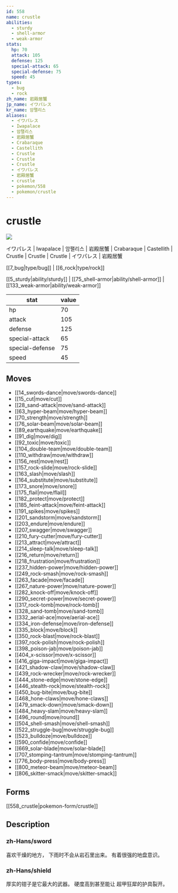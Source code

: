 ```yaml
---
id: 558
name: crustle
abilities:
  - sturdy
  - shell-armor
  - weak-armor
stats:
  hp: 70
  attack: 105
  defense: 125
  special-attack: 65
  special-defense: 75
  speed: 45
types:
  - bug
  - rock
zh_name: 岩殿居蟹
jp_name: イワパレス
kr_name: 암팰리스
aliases:
  - イワパレス
  - Iwapalace
  - 암팰리스
  - 岩殿居蟹
  - Crabaraque
  - Castellith
  - Crustle
  - Crustle
  - Crustle
  - イワパレス
  - 岩殿居蟹
  - crustle
  - pokemon/558
  - pokemon/crustle
---
```

# crustle

![](https://raw.githubusercontent.com/PokeAPI/sprites/master/sprites/pokemon/558.png)

イワパレス | Iwapalace | 암팰리스 | 岩殿居蟹 | Crabaraque | Castellith | Crustle | Crustle | Crustle | イワパレス | 岩殿居蟹

[[7_bug|type/bug]] | [[6_rock|type/rock]]

[[5_sturdy|ability/sturdy]] | [[75_shell-armor|ability/shell-armor]] | [[133_weak-armor|ability/weak-armor]]

|stat|value|
|---|---|
|hp|70|
|attack|105|
|defense|125|
|special-attack|65|
|special-defense|75|
|speed|45|


## Moves

- [[14_swords-dance|move/swords-dance]]
- [[15_cut|move/cut]]
- [[28_sand-attack|move/sand-attack]]
- [[63_hyper-beam|move/hyper-beam]]
- [[70_strength|move/strength]]
- [[76_solar-beam|move/solar-beam]]
- [[89_earthquake|move/earthquake]]
- [[91_dig|move/dig]]
- [[92_toxic|move/toxic]]
- [[104_double-team|move/double-team]]
- [[110_withdraw|move/withdraw]]
- [[156_rest|move/rest]]
- [[157_rock-slide|move/rock-slide]]
- [[163_slash|move/slash]]
- [[164_substitute|move/substitute]]
- [[173_snore|move/snore]]
- [[175_flail|move/flail]]
- [[182_protect|move/protect]]
- [[185_feint-attack|move/feint-attack]]
- [[191_spikes|move/spikes]]
- [[201_sandstorm|move/sandstorm]]
- [[203_endure|move/endure]]
- [[207_swagger|move/swagger]]
- [[210_fury-cutter|move/fury-cutter]]
- [[213_attract|move/attract]]
- [[214_sleep-talk|move/sleep-talk]]
- [[216_return|move/return]]
- [[218_frustration|move/frustration]]
- [[237_hidden-power|move/hidden-power]]
- [[249_rock-smash|move/rock-smash]]
- [[263_facade|move/facade]]
- [[267_nature-power|move/nature-power]]
- [[282_knock-off|move/knock-off]]
- [[290_secret-power|move/secret-power]]
- [[317_rock-tomb|move/rock-tomb]]
- [[328_sand-tomb|move/sand-tomb]]
- [[332_aerial-ace|move/aerial-ace]]
- [[334_iron-defense|move/iron-defense]]
- [[335_block|move/block]]
- [[350_rock-blast|move/rock-blast]]
- [[397_rock-polish|move/rock-polish]]
- [[398_poison-jab|move/poison-jab]]
- [[404_x-scissor|move/x-scissor]]
- [[416_giga-impact|move/giga-impact]]
- [[421_shadow-claw|move/shadow-claw]]
- [[439_rock-wrecker|move/rock-wrecker]]
- [[444_stone-edge|move/stone-edge]]
- [[446_stealth-rock|move/stealth-rock]]
- [[450_bug-bite|move/bug-bite]]
- [[468_hone-claws|move/hone-claws]]
- [[479_smack-down|move/smack-down]]
- [[484_heavy-slam|move/heavy-slam]]
- [[496_round|move/round]]
- [[504_shell-smash|move/shell-smash]]
- [[522_struggle-bug|move/struggle-bug]]
- [[523_bulldoze|move/bulldoze]]
- [[590_confide|move/confide]]
- [[669_solar-blade|move/solar-blade]]
- [[707_stomping-tantrum|move/stomping-tantrum]]
- [[776_body-press|move/body-press]]
- [[800_meteor-beam|move/meteor-beam]]
- [[806_skitter-smack|move/skitter-smack]]

## Forms



[[558_crustle|pokemon-form/crustle]]

## Description

### zh-Hans/sword

喜欢干燥的地方，
下雨时不会从岩石里出来。
有着很强的地盘意识。

### zh-Hans/shield

厚实的钳子是它最大的武器。
硬度高到甚至能让
超甲狂犀的护具裂开。

